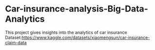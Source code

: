 # Car-insurance-analysis-Big-Data-Analytics
This project gives  insights into the analytics of car insurance 
Dataset:https://www.kaggle.com/datasets/xiaomengsun/car-insurance-claim-data
